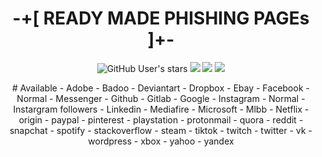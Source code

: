 <div align="center">
 <h1> -+[ READY  MADE  PHISHING  PAGEs ]+-</></h1>
</div>
<p align="center">
<img alt="GitHub User's stars" src="https://img.shields.io/github/stars/1337r0j4n/phishing-pages?style=for-the-badge">
<img src="https://img.shields.io/github/forks/1337r0j4n/phishing-pages?color=orange&style=for-the-badge">
 <img src="https://img.shields.io/github/issues/1337r0j4n/phishing-pages?color=red&style=for-the-badge">
<img src="https://img.shields.io/badge/By%20-7r0j4n-lime?style=for-the-badge">
</p>
<div align="center">
# Available
- Adobe
- Badoo
- Deviantart
- Dropbox
- Ebay
- Facebook
  - Normal 
  - Messenger
- Github
- Gitlab
- Google
- Instagram
  - Normal
  - Instargram followers
- Linkedin
- Mediafire
- Microsoft
- Mlbb
- Netflix
- origin
- paypal
- pinterest
- playstation
- protonmail
- quora
- reddit
- snapchat
- spotify
- stackoverflow
- steam
- tiktok
- twitch
- twitter
- vk
- wordpress
- xbox
- yahoo
- yandex
</div>
